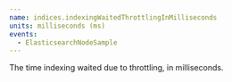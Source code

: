 ```yaml
---
name: indices.indexingWaitedThrottlingInMilliseconds
units: milliseconds (ms)
events:
  - ElasticsearchNodeSample
---
```


The time indexing waited due to throttling, in milliseconds.
